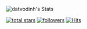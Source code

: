 ![datvodinh's Stats](https://github-readme-stats.vercel.app/api?username=datvodinh&theme=tokyonight&show_icons=true&hide_border=false&count_private=true)

<p align="left">
   

  <a href="https://github.com/datvodinh?tab=stars&sort=stargazers">
    <img alt="total stars" title="Total stars on GitHub" src="https://custom-icon-badges.demolab.com/badge/dynamic/json?label=Stars&style=for-the-badge&logo=github&color=f5bde6&logoColor=D9E0EE&labelColor=302D41&query=%24.stars&url=https://api.github-star-counter.workers.dev/user/datvodinh"/></a>
<a href="https://github.com/datvodinh?tab=followers">
    <img alt="followers" title="Follow me on Github" src="https://custom-icon-badges.herokuapp.com/github/followers/datvodinh?style=for-the-badge&logo=github&color=ee99a0&logoColor=D9E0EE&labelColor=302D41&label=Followers"/></a>
   <a href="https://hits.sh/github.com/datvodinh/hits/"><img alt="Hits" src="https://hits.sh/github.com/datvodinh/hits.svg?style=for-the-badge&logo=github&color=a6da95&logoColor=D9E0EE&labelColor=302D41&label=Views+Count&extraCount=3700"/></a>
